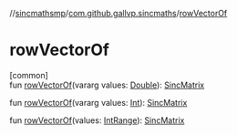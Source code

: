 //[sincmathsmp](../../index.md)/[com.github.gallvp.sincmaths](index.md)/[rowVectorOf](row-vector-of.md)

# rowVectorOf

[common]\
fun [rowVectorOf](row-vector-of.md)(vararg values: [Double](https://kotlinlang.org/api/latest/jvm/stdlib/kotlin/-double/index.html)): [SincMatrix](-sinc-matrix/index.md)

fun [rowVectorOf](row-vector-of.md)(vararg values: [Int](https://kotlinlang.org/api/latest/jvm/stdlib/kotlin/-int/index.html)): [SincMatrix](-sinc-matrix/index.md)

fun [rowVectorOf](row-vector-of.md)(values: [IntRange](https://kotlinlang.org/api/latest/jvm/stdlib/kotlin.ranges/-int-range/index.html)): [SincMatrix](-sinc-matrix/index.md)
